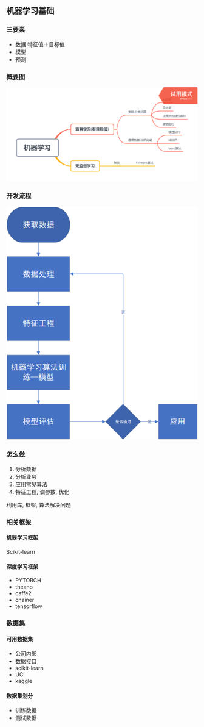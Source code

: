 ## 机器学习基础

### 三要素

- 数据	特征值＋目标值
- 模型
- 预测



### 概要图



![机器学习](.images\机器学习.png)

### 开发流程



![机器学习开发流程](.images\机器学习开发流程.png)



### 怎么做

1. 分析数据
2. 分析业务
3. 应用常见算法
4. 特征工程, 调参数, 优化

利用库, 框架, 算法解决问题



### 相关框架

#### 机器学习框架

Scikit-learn

#### 深度学习框架

- PYTORCH
- theano
- caffe2
- chainer
- tensorflow



### 数据集

#### 可用数据集

- 公司内部
- 数据接口
- scikit-learn
- UCI
- kaggle

#### 数据集划分

- 训练数据
- 测试数据